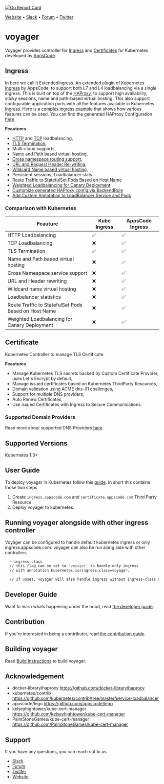 [![Go Report Card](https://goreportcard.com/badge/github.com/appscode/voyager)](https://goreportcard.com/report/github.com/appscode/voyager)

[Website](https://appscode.com) • [Slack](https://slack.appscode.com) • [Forum](https://discuss.appscode.com) • [Twitter](https://twitter.com/AppsCodeHQ)

# voyager
Voyager provides controller for [Ingress](#ingress) and [Certificates](#certificate) for Kubernetes developed by [AppsCode](https://appscode.com).


## Ingress
In here we call it ExtendedIngress.
An extended plugin of Kubernetes [Ingress](https://kubernetes.io/docs/user-guide/ingress/) by AppsCode, to support both L7 and L4 loadbalancing via a single ingress.
This is built on top of the [HAProxy](http://www.haproxy.org/), to support high availability, sticky sessions, name and path-based virtual hosting.
This also support configurable application ports with all the features available in Kubernetes [Ingress](https://kubernetes.io/docs/user-guide/ingress/). Here 
is a [complex ingress example](hack/example/ingress.yaml) that shows how various features can be used.
You can find the generated HAProxy Configuration [here](hack/example/haproxy_generated.cfg).

**Feautures**

  - [HTTP](docs/user-guide/component/ingress/single-service.md) and [TCP](docs/user-guide/component/ingress/tcp.md) loadbalancing,
  - [TLS Termination](docs/user-guide/component/ingress/tls.md),
  - Multi-cloud supports,
  - [Name and Path based virtual hosting](docs/user-guide/component/ingress/named-virtual-hosting.md),
  - [Cross namespace routing support](docs/user-guide/component/ingress/named-virtual-hosting.md#cross-namespace-traffic-routing),
  - [URL and Request Header Re-writing](docs/user-guide/component/ingress/header-rewrite.md),
  - [Wildcard Name based virtual hosting](docs/user-guide/component/ingress/named-virtual-hosting.md),
  - Persistent sessions, Loadbalancer stats.
  - [Route Traffic to StatefulSet Pods Based on Host Name](docs/user-guide/component/ingress/statefulset-pod.md)
  - [Weighted Loadbalancing for Canary Deployment](docs/user-guide/component/ingress/weighted.md)
  - [Customize generated HAProxy config via BackendRule](docs/user-guide/component/ingress/backend-rule.md)
  - [Add Custom Annotation to LoadBalancer Service and Pods](docs/user-guide/component/ingress/annotations.md)

### Comparison with Kubernetes
| Feauture | Kube Ingress | AppsCode Ingress |
|----------|--------------|------------------|
| HTTP Loadbalancing| :white_check_mark: | :white_check_mark: |
| TCP Loadbalancing | :x: | :white_check_mark: |
| TLS Termination | :white_check_mark: | :white_check_mark: |
| Name and Path based virtual hosting | :x: | :white_check_mark: |
| Cross Namespace service support | :x: | :white_check_mark: |
| URL and Header rewriting | :x: | :white_check_mark: |
| Wildcard name virtual hosting | :x: | :white_check_mark: |
| Loadbalancer statistics | :x: | :white_check_mark: |
| Route Traffic to StatefulSet Pods Based on Host Name | :x: | :white_check_mark: |
| Weighted Loadbalancing for Canary Deployment| :x: | :white_check_mark: |


## Certificate
Kubernetes Controller to manage TLS Certificate.

**Feautures**
- Manage Kubernetes TLS secrets backed by Custom Certificate Provider, uses Let's Encrypt by default,
- Manage issued certificates based on Kubernetes ThirdParty Resources,
- Domain validation using ACME dns-01 challenges,
- Support for multiple DNS providers,
- Auto Renew Certificates,
- Use issued Certificates with Ingress to Secure Communications.


### Supported Domain Providers
Read more about supported DNS Providers [here](/docs/user-guide/component/certificate/provider.md)

## Supported Versions
Kubernetes 1.3+


## User Guide
To deploy voyager in Kubernetes follow this [guide](docs/user-guide/README.md). In short this contains those two steps

1. Create `ingress.appscode.com` and `certificate.appscode.com` Third Party Resource
2. Deploy voyager to kubernetes.

## Running voyager alongside with other ingress controller
Voyager can be configured to handle default kubernetes ingress or only ingress.appscode.com. voyager can also be run
along side with other controllers.

```sh
  --ingress-class
  // this flag can be set to 'voyager' to handle only ingress
  // with annotation kubernetes.io/ingress.class=voyager.

  // If unset, voyager will also handle ingress without ingress-class annotation.
```

## Developer Guide
Want to learn whats happening under the hood, read [the developer guide](docs/developer-guide/README.md).

## Contribution
If you're interested in being a contributor, read [the contribution guide](docs/contribution/README.md).


## Building voyager
Read [Build Instructions](docs/developer-guide/build.md) to build voyager.

## Acknowledgement
 - docker-library/haproxy https://github.com/docker-library/haproxy
 - kubernetes/contrib https://github.com/kubernetes/contrib/tree/master/service-loadbalancer
 - appscode/lego https://github.com/appscode/lego
 - kelseyhightower/kube-cert-manager https://github.com/kelseyhightower/kube-cert-manager
 - PalmStoneGames/kube-cert-manager https://github.com/PalmStoneGames/kube-cert-manager

## Support
If you have any questions, you can reach out to us.
* [Slack](https://slack.appscode.com)
* [Forum](https://discuss.appscode.com)
* [Twitter](https://twitter.com/AppsCodeHQ)
* [Website](https://appscode.com)
